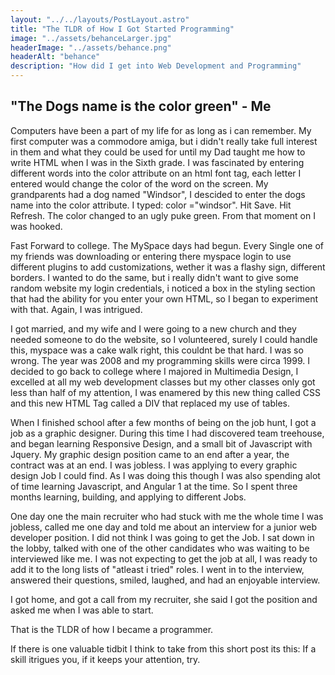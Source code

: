 ```yaml
---
layout: "../../layouts/PostLayout.astro"
title: "The TLDR of How I Got Started Programming"
image: "../assets/behanceLarger.jpg"
headerImage: "../assets/behance.png"
headerAlt: "behance"
description: "How did I get into Web Development and Programming"
---
```


## "The Dogs name is the color green" - Me

Computers have been a part of my life for as long as i can remember. My first computer was a commodore amiga, but i didn't really take full interest in them and what they could be used for until my Dad taught me how to write HTML when I was in the Sixth grade. I was fascinated by entering different words into the color attribute on an html font tag, each letter I entered would change the color of the word on the screen. My grandparents had a dog named "Windsor", I descided to enter the dogs name into the color attribute. I typed: color ="windsor". Hit Save. Hit Refresh. The color changed to an ugly puke green. From that moment on I was hooked.

Fast Forward to college. The MySpace days had begun. Every Single one of my friends was downloading or entering there myspace login to use different plugins to add customizations, wether it was a flashy sign, different borders. I wanted to do the same, but i really didn't want to give some random website my login credentials, i noticed a box in the styling section that had the ability for you enter your own HTML, so I began to experiment with that. Again, I was intrigued. 

I got married, and my wife and I were going to a new church and they needed someone to do the website, so I volunteered, surely I could handle this, myspace was a cake walk right, this couldnt be that hard. I was so wrong. The year was 2008 and my programming skills were circa 1999. I decided to go back to college where I majored in Multimedia Design, I excelled at all my web development classes but my other classes only got less than half of my attention, I was enamered by this new thing called CSS and this new HTML Tag called a DIV that replaced my use of tables. 

When I finished school after a few months of being on the job hunt, I got a job as a graphic designer. During this time I had discovered team treehouse, and began learning Responsive Design, and a small bit of Javascript with Jquery. My graphic design position came to an end after a year, the contract was at an end. I was jobless. I was applying to every graphic design Job I could find. As I was doing this though I was also spending alot of  time learning Javascript, and Angular 1 at the time. So I spent three months learning, building, and applying to different Jobs. 

One day one the main recruiter who had stuck with me the whole time I was jobless, called me one day and told me about an interview for a junior web developer position. I did not think I was going to get the Job. I sat down in the lobby, talked with one of the other candidates who was waiting to be interviewed like me. I was not expecting to get the job at all, I was ready to add it to the long lists of "atleast i tried" roles. I went in to the interview, answered their questions, smiled, laughed, and had an enjoyable interview. 

I got home, and got a call from my recruiter, she said I got the position and asked me when I was able to start.

That is the TLDR of how I became a programmer. 

If there is one valuable tidbit I think to take from this short post its this: If a skill itrigues you, if it keeps your attention, try. 